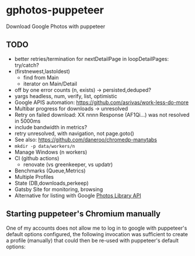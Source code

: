 # gphotos-puppeteer

Download Google Photos with puppeteer

## TODO

- better retries/termination for nextDetailPage in loopDetailPages: try/catch?
- (firstnewest,lastoldest)
  - find from Main
  - iterator on Main/Detail
- off by one error counts (n, exists) -> persisted,deduped?
- yargs headless, num, verify, list, optimistic
- Google APIS automation: <https://github.com/asrivas/work-less-do-more>
- Multibar progress for downloads -> unresolved
- Retry on failed download: XX nnnn Response (AF1Qi...)  was not resolved in 5000ms
- include bandwidth in metrics?
- retry unresolved, with navigation, not page.goto()
- See also: <https://github.com/daneroo/chromedp-manytabs>
- `mkdir -p data/workers/n`
- Manage Windows (n workers)
- CI (github actions)
  - renovate (vs greenkeeper, vs updatr)
- Benchmarks (Queue,Metrics)
- Multiple Profiles
- State (DB,downloads,perkeep)
- Gatsby Site for monitoring, browsing
- Alternative for listing with Google [Photos Library API](https://developers.google.com/photos/library/reference/rest)

## Starting puppeteer's Chromium manually

One of my accounts does not allow me to log in to google with puppeteer's default options configured, the following invocation was sufficient to create a profile (manually) that could then be re-used with puppeteer's default options:

```bash
mkdir -p data/user-data-dir

# Minimal:
/Users/daniel/Code/iMetrical/gphotos-puppeteer/node_modules/puppeteer/.local-chromium/mac-706915/chrome-mac/Chromium.app/Contents/MacOS/Chromium \
  --no-first-run \
  --password-store=basic \
  --use-mock-keychain \
  --user-data-dir=data/user-data-dir \
  https://photos.google.com/
```

## Stability

### main (6959 items)

```bash
on dirac:
::run batch:200 n:6959 unresolved:31:: rate:2.52/s avg:396.93ms n:6959 elapsed:2762.2221s
::run batch:200 n:6959 unresolved:33:: rate:2.28/s avg:438.30ms n:6959 elapsed:3050.1437s

6947 files, 15600 MB
```

### nojunk (30386 items)

```bash
# on dirac:
::run n:30387 unresolved:29 elapsed:13958.320s (232 minutes, batchSize=1000)
::run batch:200 n:30387 unresolved:50:: rate:2.72 elapsed:11165.720s (186 minutes, batchSize=200)
::run batch:200 n:30387 unresolved:87:: rate:2.55/s avg:392.70ms n:30387 elapsed:11933.0139s
::run batch:200 n:30387 unresolved:25:: rate:2.04/s avg:489.25ms n:30387 elapsed:14866.7884s (with move)
::run batch:200 n:30387 unresolved:22:: rate:2.85/s avg:351.39ms n:30387 elapsed:10677.7708s
# new nextDetailPage
::run batch:200 n:30387 unresolved:43:: rate:2.45/s avg:407.63ms n:30387 elapsed:12386.6491s
::run batch:200 n:30387 unresolved:47:: rate:3.49/s avg:286.51ms n:30387 elapsed:8706.0997s
::run batch:200 n:30387 unresolved:45:: rate:3.07/s avg:325.94ms n:30387 elapsed:9904.2262s
::run batch:200 n:30387 unresolved:54:: rate:2.59/s avg:386.13ms n:30387 elapsed:11733.3302s
::run batch:200 n:30387 unresolved:8:: rate:3.58/s avg:279.07ms n:30387 elapsed:8480.0763s
# with perkeep
::run batch:200 n:30387 unresolved:80:: rate:2.19/s avg:457.46ms n:30387 elapsed:13900.8981s (actually 34469.192s)
::run batch:200 n:30387 unresolved:2:: rate:8.96/s avg:111.65ms n:30387 elapsed:3392.6336s
::run batch:200 n:30387 unresolved:0:: rate:10.18/s avg:98.24ms n:30387 elapsed:2985.1668s

30323 files, 28594 MB with move
```

## peru (714 items)

```bash
# on goedel:
::run batch:200 n:714 unresolved:0:: rate:3.89/s avg:257.37ms n:714 elapsed:183.7657s
::run batch:200 n:714 unresolved:0:: rate:3.76/s avg:266.10ms n:714 elapsed:189.9984s
::run batch:200 n:714 unresolved:0:: rate:4.07/s avg:245.64ms n:714 elapsed:175.3901s
::run batch:200 n:714 unresolved:0:: rate:3.93/s avg:254.38ms n:714 elapsed:181.6267s
::run batch:200 n:714 unresolved:2:: rate:3.72/s avg:269.12ms n:714 elapsed:192.1495s
# new nextDetailPage
::run batch:1000 n:714 unresolved:1:: rate:6.37/s avg:157.09ms n:714 elapsed:112.1613s
::run batch:200 n:714 unresolved:1:: rate:5.81/s avg:172.09ms n:714 elapsed:122.8737s

714 files, 96 MB with move
```

## Queue Operation

The requirement of the que structure is that any puppeteer interactions must happen on the same *thread*.
Wether that is navigating in the main window to find tasks, as well as performing the downloads in the worker windows. Otherwise puppeteer gets very confused.

When the consumer (i.e. downloader) navigates to a page ans initiates the download that must happen to the exclusion of other puppeteer interactions, but waiting for, and processing the download may happen concurrently.
Furthermore when a new download task is iitiated we must track to which worker it is assigned, making sure that busy workers are left alone.

Similarly when the Main window is searching for new work, that also must happen to the exclusion of any other puppeteer activity.

## Open new window

This works from the console!

I think we need both a size, and a unique name

```js
window.open(
  "https://photos.google.com/",
  "Worker1",
  "width=640,height=400"
)
window.open(
  "https://photos.google.com/",
  "Worker2",
  "width=640,height=400"
)

```
